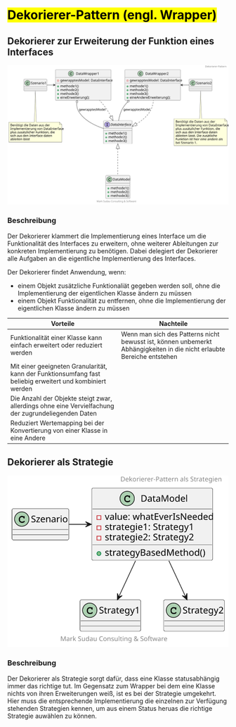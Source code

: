 # <mark>Dekorierer-Pattern (engl. Wrapper)

## Dekorierer zur Erweiterung der Funktion eines Interfaces
![Dekorierer-Pattern](decorator_class.svg "Dekorierer Pattern")

### Beschreibung
Der Dekorierer klammert die Implementierung eines Interface um die Funktionalität des Interfaces zu erweitern, ohne
weiterer Ableitungen zur konkreten Implementierung zu benötigen. Dabei delegiert der Dekorierer alle Aufgaben 
an die eigentliche Implementierung des Interfaces.

Der Dekorierer findet Anwendung, wenn:
 + einem Objekt zusätzliche Funktionaliät gegeben werden soll, ohne die Implementierung der eigentlichen Klasse 
   ändern zu müssen
 + einem Objekt Funktionalität zu entfernen, ohne die Implementierung der eigentlichen Klasse
   ändern zu müssen

| Vorteile                                                                                                  | Nachteile                                                                                                              |
|-----------------------------------------------------------------------------------------------------------|------------------------------------------------------------------------------------------------------------------------|
| Funktionalität einer Klasse kann einfach erweitert oder reduziert werden                                  | Wenn man sich des Patterns nicht bewusst ist, können unbemerkt Abhängigkeiten in die nicht erlaubte Bereiche entstehen |
| Mit einer geeigneten Granularität, kann der Funktionsumfang fast beliebig erweitert und kombiniert werden |                                                                                                                        |
| Die Anzahl der Objekte steigt zwar, allerdings ohne eine Vervielfachung der zugrundeliegenden Daten       |                                                                                                                        |
| Reduziert Wertemapping bei der Konvertierung von einer Klasse in eine Andere                              |                                                                                                                        |

## Dekorierer als Strategie 
![Dekorierer-als-Strategie-Pattern](decorator_as_strategy_class.svg "Dekorierer als Strategie Pattern")

### Beschreibung
Der Dekorierer als Strategie sorgt dafür, dass eine Klasse statusabhängig immer das richtige tut. Im Gegensatz zum 
Wrapper bei dem eine Klasse nichts von ihren Erweiterungen weiß, ist es bei der Strategie umgekehrt. Hier muss die 
entsprechende Implementierung die einzelnen zur Verfügung stehenden Strategien kennen, um aus einem Status heruas 
die richtige Strategie auwählen zu können.  
